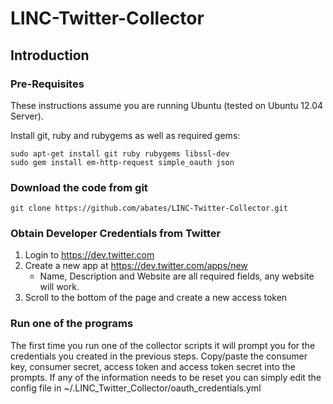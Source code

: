 LINC-Twitter-Collector
======================

Introduction
------------


### Pre-Requisites

These instructions assume you are running Ubuntu (tested on Ubuntu 12.04 Server).

Install git, ruby and rubygems as well as required gems:

    sudo apt-get install git ruby rubygems libssl-dev
    sudo gem install em-http-request simple_oauth json

### Download the code from git

    git clone https://github.com/abates/LINC-Twitter-Collector.git

### Obtain Developer Credentials from Twitter
1) Login to https://dev.twitter.com
2) Create a new app at https://dev.twitter.com/apps/new
   - Name, Description and Website are all required fields, any
     website will work.
3) Scroll to the bottom of the page and create a new access token

### Run one of the programs

The first time you run one of the collector scripts it will prompt you for the credentials you created in the previous steps.  Copy/paste the consumer key, consumer secret, access token and access token secret into the prompts.  If any of the information needs to be reset you can simply edit the config file in ~/.LINC_Twitter_Collector/oauth_credentials.yml



